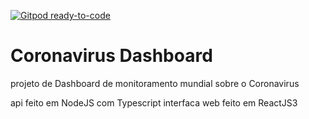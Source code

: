 [![Gitpod ready-to-code](https://img.shields.io/badge/Gitpod-ready--to--code-blue?logo=gitpod)](https://gitpod.io/#https://github.com/LeoGil/Coronavirus-Dashboard)

# Coronavirus Dashboard

projeto de Dashboard de monitoramento mundial sobre o Coronavirus

api feito em NodeJS com Typescript
interfaca web feito em ReactJS3